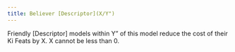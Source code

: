 ```yaml
---
title: Believer [Descriptor](X/Y")
---
```

Friendly [Descriptor] models within Y” of this model reduce the cost of their Ki Feats by X.
X cannot be less than 0.